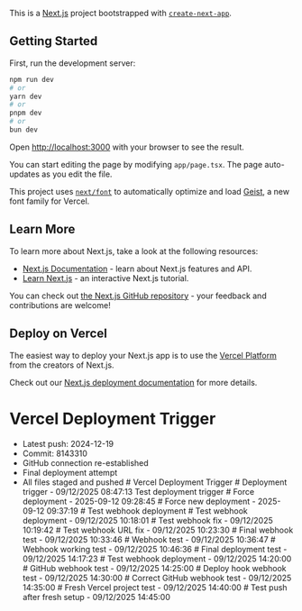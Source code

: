 This is a [Next.js](https://nextjs.org) project bootstrapped with [`create-next-app`](https://nextjs.org/docs/app/api-reference/cli/create-next-app).

## Getting Started

First, run the development server:

```bash
npm run dev
# or
yarn dev
# or
pnpm dev
# or
bun dev
```

Open [http://localhost:3000](http://localhost:3000) with your browser to see the result.

You can start editing the page by modifying `app/page.tsx`. The page auto-updates as you edit the file.

This project uses [`next/font`](https://nextjs.org/docs/app/building-your-application/optimizing/fonts) to automatically optimize and load [Geist](https://vercel.com/font), a new font family for Vercel.

## Learn More

To learn more about Next.js, take a look at the following resources:

- [Next.js Documentation](https://nextjs.org/docs) - learn about Next.js features and API.
- [Learn Next.js](https://nextjs.org/learn) - an interactive Next.js tutorial.

You can check out [the Next.js GitHub repository](https://github.com/vercel/next.js) - your feedback and contributions are welcome!

## Deploy on Vercel

The easiest way to deploy your Next.js app is to use the [Vercel Platform](https://vercel.com/new?utm_medium=default-template&filter=next.js&utm_source=create-next-app&utm_campaign=create-next-app-readme) from the creators of Next.js.

Check out our [Next.js deployment documentation](https://nextjs.org/docs/app/building-your-application/deploying) for more details.

# Vercel Deployment Trigger
- Latest push: 2024-12-19
- Commit: 8143310
- GitHub connection re-established
- Final deployment attempt
- All files staged and pushed
#   V e r c e l   D e p l o y m e n t   T r i g g e r 
 
 #   D e p l o y m e n t   t r i g g e r   -   0 9 / 1 2 / 2 0 2 5   0 8 : 4 7 : 1 3  
 T e s t   d e p l o y m e n t   t r i g g e r  
 #   F o r c e   d e p l o y m e n t   -   2 0 2 5 - 0 9 - 1 2   0 9 : 2 8 : 4 5  
 #   F o r c e   n e w   d e p l o y m e n t   -   2 0 2 5 - 0 9 - 1 2   0 9 : 3 7 : 1 9  
 #   T e s t   w e b h o o k   d e p l o y m e n t  
 #   T e s t   w e b h o o k   d e p l o y m e n t   -   0 9 / 1 2 / 2 0 2 5   1 0 : 1 8 : 0 1  
 #   T e s t   w e b h o o k   f i x   -   0 9 / 1 2 / 2 0 2 5   1 0 : 1 9 : 4 2  
 #   T e s t   w e b h o o k   U R L   f i x   -   0 9 / 1 2 / 2 0 2 5   1 0 : 2 3 : 3 0  
 #   F i n a l   w e b h o o k   t e s t   -   0 9 / 1 2 / 2 0 2 5   1 0 : 3 3 : 4 6  
 #   W e b h o o k   t e s t   -   0 9 / 1 2 / 2 0 2 5   1 0 : 3 6 : 4 7  
 #   W e b h o o k   w o r k i n g   t e s t   -   0 9 / 1 2 / 2 0 2 5   1 0 : 4 6 : 3 6  
 #   F i n a l   d e p l o y m e n t   t e s t   -   0 9 / 1 2 / 2 0 2 5   1 4 : 1 7 : 2 3  
 #   T e s t   w e b h o o k   d e p l o y m e n t   -   0 9 / 1 2 / 2 0 2 5   1 4 : 2 0 : 0 0  
 #   G i t H u b   w e b h o o k   t e s t   -   0 9 / 1 2 / 2 0 2 5   1 4 : 2 5 : 0 0  
 #   D e p l o y   h o o k   w e b h o o k   t e s t   -   0 9 / 1 2 / 2 0 2 5   1 4 : 3 0 : 0 0  
 #   C o r r e c t   G i t H u b   w e b h o o k   t e s t   -   0 9 / 1 2 / 2 0 2 5   1 4 : 3 5 : 0 0  
 #   F r e s h   V e r c e l   p r o j e c t   t e s t   -   0 9 / 1 2 / 2 0 2 5   1 4 : 4 0 : 0 0  
 #   T e s t   p u s h   a f t e r   f r e s h   s e t u p   -   0 9 / 1 2 / 2 0 2 5   1 4 : 4 5 : 0 0  
 